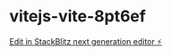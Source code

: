 # vitejs-vite-8pt6ef

[Edit in StackBlitz next generation editor ⚡️](https://stackblitz.com/~/github.com/ccbc7/vitejs-vite-8pt6ef)